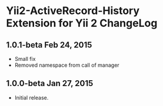 Yii2-ActiveRecord-History Extension for Yii 2 ChangeLog
==============================================

1.0.1-beta Feb 24, 2015
-------------------------

- Small fix
- Removed namespace from call of manager

1.0.0-beta Jan 27, 2015
-------------------------

- Initial release.

